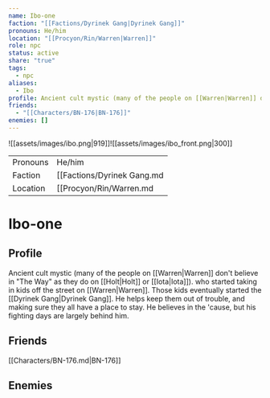 ```yaml
---
name: Ibo-one
faction: "[[Factions/Dyrinek Gang|Dyrinek Gang]]"
pronouns: He/him
location: "[[Procyon/Rin/Warren|Warren]]"
role: npc
status: active
share: "true"
tags:
  - npc
aliases:
  - Ibo
profile: Ancient cult mystic (many of the people on [[Warren|Warren]] don't believe in "The Way" as they do on [[Holt|Holt]] or [[Iota|Iota]]). who started taking in kids off the street on [[Warren|Warren]]. Those kids eventually started the [[Dyrinek Gang|Dyrinek Gang]]. He helps keep them out of trouble, and making sure they all have a place to stay. He believes in the 'cause, but his fighting days are largely behind him.
friends:
  - "[[Characters/BN-176|BN-176]]"
enemies: []
---
```


![[assets/images/ibo.png|919]]![[assets/images/ibo_front.png|300]]

|  |  |
| ---- | ---- |
| Pronouns | He/him |
| Faction | [[Factions/Dyrinek Gang.md|Dyrinek Gang]] |
| Location | [[Procyon/Rin/Warren.md|Warren]] |

# Ibo-one
## Profile
Ancient cult mystic (many of the people on [[Warren|Warren]] don't believe in "The Way" as they do on [[Holt|Holt]] or [[Iota|Iota]]). who started taking in kids off the street on [[Warren|Warren]]. Those kids eventually started the [[Dyrinek Gang|Dyrinek Gang]]. He helps keep them out of trouble, and making sure they all have a place to stay. He believes in the 'cause, but his fighting days are largely behind him.

## Friends
[[Characters/BN-176.md|BN-176]]

## Enemies


